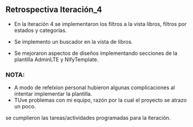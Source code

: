 ## Retrospectiva Iteración_4

- En la iteración 4 se implementaron los filtros a la vista libros, filtros por estados y categorías.

- Se implemento un buscador en la vista de libros.

- Se mejoraron aspectos de diseños implementando secciones de la plantilla AdminLTE y NifyTemplate.



### NOTA:

- A modo de refelxion personal hubieron algunas complicaciones al intentar implementar la plantilla.
- TUve problemas con mi equipo, razón por la cual el proyecto se atrazo un poco.
  
  
se cumplieron las tareas/actividades programadas para la iteración.

